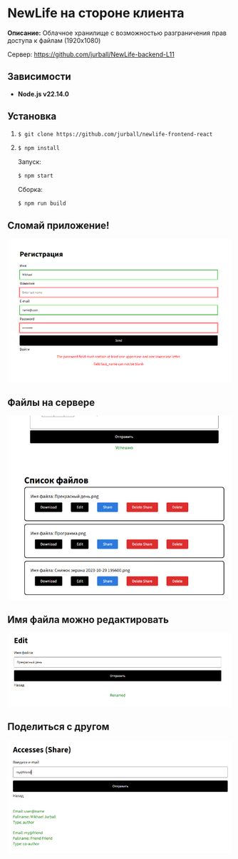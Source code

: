 # NewLife на стороне клиента

**Описание:** Облачное хранилище с возможностью
разграничения прав доступа к файлам (1920x1080)

Сервер: https://github.com/jurball/NewLife-backend-L11

## Зависимости

- **Node.js v22.14.0**

## Установка

1. ```bash
   $ git clone https://github.com/jurball/newlife-frontend-react
   ```

2. ```bash
   $ npm install
   ```
   Запуск:
   ```bash
   $ npm start
   ```
   Сборка:
   ```bash
   $ npm run build
   ```

## Сломай приложение!
![img_5.png](image/img_5.png)

## Файлы на сервере
![img_7.png](image/img_7.png)

## Имя файла можно редактировать
![img_6.png](image/img_6.png)

## Поделиться с другом
![img_8.png](image/img_8.png)
